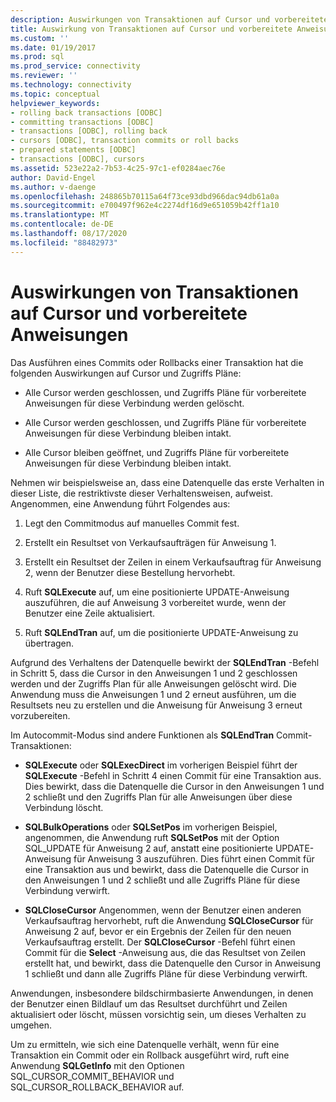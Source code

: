 ```yaml
---
description: Auswirkungen von Transaktionen auf Cursor und vorbereitete Anweisungen
title: Auswirkung von Transaktionen auf Cursor und vorbereitete Anweisungen | Microsoft-Dokumentation
ms.custom: ''
ms.date: 01/19/2017
ms.prod: sql
ms.prod_service: connectivity
ms.reviewer: ''
ms.technology: connectivity
ms.topic: conceptual
helpviewer_keywords:
- rolling back transactions [ODBC]
- committing transactions [ODBC]
- transactions [ODBC], rolling back
- cursors [ODBC], transaction commits or roll backs
- prepared statements [ODBC]
- transactions [ODBC], cursors
ms.assetid: 523e22a2-7b53-4c25-97c1-ef0284aec76e
author: David-Engel
ms.author: v-daenge
ms.openlocfilehash: 248865b70115a64f73ce93dbd966dac94db61a0a
ms.sourcegitcommit: e700497f962e4c2274df16d9e651059b42ff1a10
ms.translationtype: MT
ms.contentlocale: de-DE
ms.lasthandoff: 08/17/2020
ms.locfileid: "88482973"
---
```

# <a name="effect-of-transactions-on-cursors-and-prepared-statements"></a>Auswirkungen von Transaktionen auf Cursor und vorbereitete Anweisungen
Das Ausführen eines Commits oder Rollbacks einer Transaktion hat die folgenden Auswirkungen auf Cursor und Zugriffs Pläne:  
  
-   Alle Cursor werden geschlossen, und Zugriffs Pläne für vorbereitete Anweisungen für diese Verbindung werden gelöscht.  
  
-   Alle Cursor werden geschlossen, und Zugriffs Pläne für vorbereitete Anweisungen für diese Verbindung bleiben intakt.  
  
-   Alle Cursor bleiben geöffnet, und Zugriffs Pläne für vorbereitete Anweisungen für diese Verbindung bleiben intakt.  
  
 Nehmen wir beispielsweise an, dass eine Datenquelle das erste Verhalten in dieser Liste, die restriktivste dieser Verhaltensweisen, aufweist. Angenommen, eine Anwendung führt Folgendes aus:  
  
1.  Legt den Commitmodus auf manuelles Commit fest.  
  
2.  Erstellt ein Resultset von Verkaufsaufträgen für Anweisung 1.  
  
3.  Erstellt ein Resultset der Zeilen in einem Verkaufsauftrag für Anweisung 2, wenn der Benutzer diese Bestellung hervorhebt.  
  
4.  Ruft **SQLExecute** auf, um eine positionierte UPDATE-Anweisung auszuführen, die auf Anweisung 3 vorbereitet wurde, wenn der Benutzer eine Zeile aktualisiert.  
  
5.  Ruft **SQLEndTran** auf, um die positionierte UPDATE-Anweisung zu übertragen.  
  
 Aufgrund des Verhaltens der Datenquelle bewirkt der **SQLEndTran** -Befehl in Schritt 5, dass die Cursor in den Anweisungen 1 und 2 geschlossen werden und der Zugriffs Plan für alle Anweisungen gelöscht wird. Die Anwendung muss die Anweisungen 1 und 2 erneut ausführen, um die Resultsets neu zu erstellen und die Anweisung für Anweisung 3 erneut vorzubereiten.  
  
 Im Autocommit-Modus sind andere Funktionen als **SQLEndTran** Commit-Transaktionen:  
  
-   **SQLExecute** oder **SQLExecDirect** im vorherigen Beispiel führt der **SQLExecute** -Befehl in Schritt 4 einen Commit für eine Transaktion aus. Dies bewirkt, dass die Datenquelle die Cursor in den Anweisungen 1 und 2 schließt und den Zugriffs Plan für alle Anweisungen über diese Verbindung löscht.  
  
-   **SQLBulkOperations** oder **SQLSetPos** im vorherigen Beispiel, angenommen, die Anwendung ruft **SQLSetPos** mit der Option SQL_UPDATE für Anweisung 2 auf, anstatt eine positionierte UPDATE-Anweisung für Anweisung 3 auszuführen. Dies führt einen Commit für eine Transaktion aus und bewirkt, dass die Datenquelle die Cursor in den Anweisungen 1 und 2 schließt und alle Zugriffs Pläne für diese Verbindung verwirft.  
  
-   **SQLCloseCursor** Angenommen, wenn der Benutzer einen anderen Verkaufsauftrag hervorhebt, ruft die Anwendung **SQLCloseCursor** für Anweisung 2 auf, bevor er ein Ergebnis der Zeilen für den neuen Verkaufsauftrag erstellt. Der **SQLCloseCursor** -Befehl führt einen Commit für die **Select** -Anweisung aus, die das Resultset von Zeilen erstellt hat, und bewirkt, dass die Datenquelle den Cursor in Anweisung 1 schließt und dann alle Zugriffs Pläne für diese Verbindung verwirft.  
  
 Anwendungen, insbesondere bildschirmbasierte Anwendungen, in denen der Benutzer einen Bildlauf um das Resultset durchführt und Zeilen aktualisiert oder löscht, müssen vorsichtig sein, um dieses Verhalten zu umgehen.  
  
 Um zu ermitteln, wie sich eine Datenquelle verhält, wenn für eine Transaktion ein Commit oder ein Rollback ausgeführt wird, ruft eine Anwendung **SQLGetInfo** mit den Optionen SQL_CURSOR_COMMIT_BEHAVIOR und SQL_CURSOR_ROLLBACK_BEHAVIOR auf.

